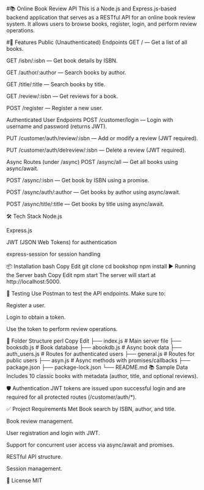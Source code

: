 #📚 Online Book Review API
This is a Node.js and Express.js-based backend application that serves as a RESTful API for an online book review system. It allows users to browse books, register, login, and perform review operations.

#🚀 Features
Public (Unauthenticated) Endpoints
GET / — Get a list of all books.

GET /isbn/:isbn — Get book details by ISBN.

GET /author/:author — Search books by author.

GET /title/:title — Search books by title.

GET /review/:isbn — Get reviews for a book.

POST /register — Register a new user.

Authenticated User Endpoints
POST /customer/login — Login with username and password (returns JWT).

PUT /customer/auth/review/:isbn — Add or modify a review (JWT required).

PUT /customer/auth/delreview/:isbn — Delete a review (JWT required).

Async Routes (under /async)
POST /async/all — Get all books using async/await.

POST /async/:isbn — Get book by ISBN using a promise.

POST /async/auth/:author — Get books by author using async/await.

POST /async/title/:title — Get books by title using async/await.

🛠️ Tech Stack
Node.js

Express.js

JWT (JSON Web Tokens) for authentication

express-session for session handling

📦 Installation
bash
Copy
Edit
git clone <your-repo-url>
cd bookshop
npm install
▶️ Running the Server
bash
Copy
Edit
npm start
The server will start at http://localhost:5000.

🧪 Testing
Use Postman to test the API endpoints. Make sure to:

Register a user.

Login to obtain a token.

Use the token to perform review operations.

🧩 Folder Structure
perl
Copy
Edit
├── index.js               # Main server file
├── booksdb.js             # Book database
├── abookdb.js             # Async book data
├── auth_users.js          # Routes for authenticated users
├── general.js             # Routes for public users
├── asyn.js                # Async methods with promises/callbacks
├── package.json
├── package-lock.json
└── README.md
📚 Sample Data
Includes 10 classic books with metadata (author, title, and optional reviews).

🛡️ Authentication
JWT tokens are issued upon successful login and are required for all protected routes (/customer/auth/*).

✅ Project Requirements Met
 Book search by ISBN, author, and title.

 Book review management.

 User registration and login with JWT.

 Support for concurrent user access via async/await and promises.

 RESTful API structure.

 Session management.

📜 License
MIT

